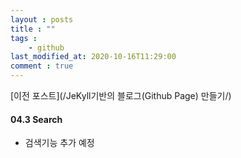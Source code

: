 ```yaml
---
layout : posts
title : ""
tags : 
    - github
last_modified_at: 2020-10-16T11:29:00
comment : true
---
```


[이전 포스트](/JeKyll기반의 블로그(Github Page) 만들기/)

#### 04.3 Search

- 검색기능 추가 예정

